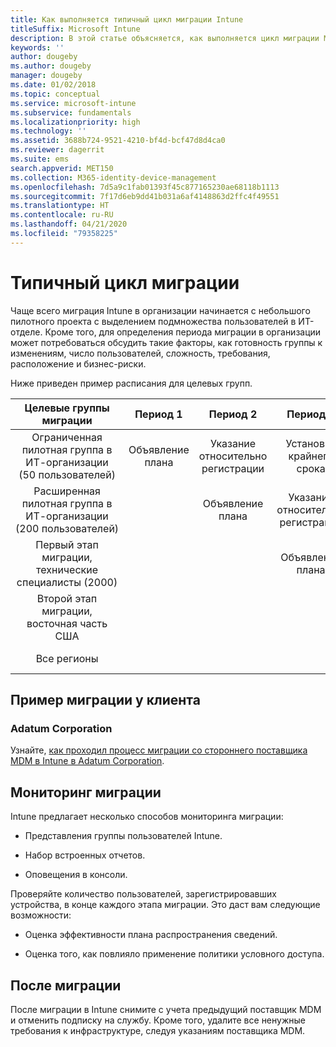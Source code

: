 ```yaml
---
title: Как выполняется типичный цикл миграции Intune
titleSuffix: Microsoft Intune
description: В этой статье объясняется, как выполняется цикл миграции Microsoft Intune, и приводятся примеры выполнения циклов миграции.
keywords: ''
author: dougeby
ms.author: dougeby
manager: dougeby
ms.date: 01/02/2018
ms.topic: conceptual
ms.service: microsoft-intune
ms.subservice: fundamentals
ms.localizationpriority: high
ms.technology: ''
ms.assetid: 3688b724-9521-4210-bf4d-bcf47d8d4ca0
ms.reviewer: dagerrit
ms.suite: ems
search.appverid: MET150
ms.collection: M365-identity-device-management
ms.openlocfilehash: 7d5a9c1fab01393f45c877165230ae68118b1113
ms.sourcegitcommit: 7f17d6eb9dd41b031a6af4148863d2ffc4f49551
ms.translationtype: HT
ms.contentlocale: ru-RU
ms.lasthandoff: 04/21/2020
ms.locfileid: "79358225"
---
```

# <a name="typical-migration-cycle"></a>Типичный цикл миграции

Чаще всего миграция Intune в организации начинается с небольшого пилотного проекта с выделением подмножества пользователей в ИТ-отделе. Кроме того, для определения периода миграции в организации может потребоваться обсудить такие факторы, как готовность группы к изменениям, число пользователей, сложность, требования, расположение и бизнес-риски.

Ниже приведен пример расписания для целевых групп.

  | **Целевые группы миграции** | **Период 1** | **Период 2** | **Период 3** | **Период 4** | **...**
|:---:|:---:|:---:|:---:|:---:|:---:|
| Ограниченная пилотная группа в ИТ-организации (50 пользователей) | Объявление плана | Указание относительно регистрации | Установка крайнего срока | Применение условного доступа |  |                                                        
| Расширенная пилотная группа в ИТ-организации (200 пользователей) |  | Объявление плана | Указание относительно регистрации | Установка крайнего срока | Применение условного доступа |
| Первый этап миграции, технические специалисты (2000) |  |  | Объявление плана | Указание относительно регистрации | Установка крайнего срока |
| Второй этап миграции, восточная часть США |  |  |  | Объявление плана | Указание относительно регистрации |
| Все регионы |  |  |  |  | Объявление плана |

## <a name="customer-migration-case-study"></a>Пример миграции у клиента

### <a name="adatum-corporation"></a>Adatum Corporation

Узнайте, [как проходил процесс миграции со стороннего поставщика MDM в Intune в Adatum Corporation](https://gallery.technet.microsoft.com/Intune-migration-guide-893a95e3?redir=0).

## <a name="monitoring-migration"></a>Мониторинг миграции

Intune предлагает несколько способов мониторинга миграции:

* Представления группы пользователей Intune.

* Набор встроенных отчетов.

* Оповещения в консоли.

Проверяйте количество пользователей, зарегистрировавших устройства, в конце каждого этапа миграции. Это даст вам следующие возможности:

- Оценка эффективности плана распространения сведений.

- Оценка того, как повлияло применение политики условного доступа.


## <a name="post-migration"></a>После миграции

После миграции в Intune снимите с учета предыдущий поставщик MDM и отменить подписку на службу. Кроме того, удалите все ненужные требования к инфраструктуре, следуя указаниям поставщика MDM.
